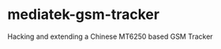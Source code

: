 mediatek-gsm-tracker
====================

Hacking and extending a Chinese MT6250 based GSM Tracker

